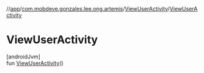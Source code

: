//[app](../../../index.md)/[com.mobdeve.gonzales.lee.ong.artemis](../index.md)/[ViewUserActivity](index.md)/[ViewUserActivity](-view-user-activity.md)

# ViewUserActivity

[androidJvm]\
fun [ViewUserActivity](-view-user-activity.md)()
